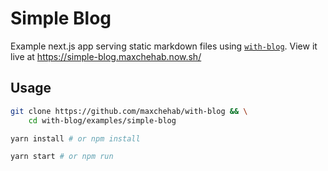 # Simple Blog

Example next.js app serving static markdown files using [`with-blog`](https://github.com/maxchehab/with-blog). View it live at https://simple-blog.maxchehab.now.sh/

## Usage

```bash
git clone https://github.com/maxchehab/with-blog && \
    cd with-blog/examples/simple-blog

yarn install # or npm install

yarn start # or npm run
```
